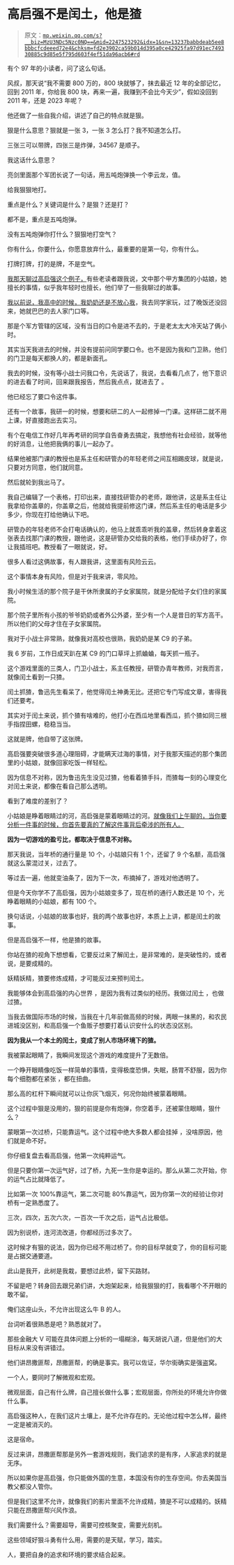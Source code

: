 # 高启强不是闰土，他是猹

> 原文：[`mp.weixin.qq.com/s?__biz=MzU3NDc5Nzc0NQ==&mid=2247523292&idx=1&sn=13237babbdeab5ee8bbbcfcdeeed72e4&chksm=fd2e3902ca59b014d395a0ce42925fa97d91ec749330885c9d85e5f795d603f4ef51da96acb6#rd`](http://mp.weixin.qq.com/s?__biz=MzU3NDc5Nzc0NQ==&mid=2247523292&idx=1&sn=13237babbdeab5ee8bbbcfcdeeed72e4&chksm=fd2e3902ca59b014d395a0ce42925fa97d91ec749330885c9d85e5f795d603f4ef51da96acb6#rd)

有个 97 年的小读者，问了这么句话。

风叔，那天说“我不需要 800 万的，800 块就够了，抹去最近 12 年的全部记忆，回到 2011 年，你给我 800 块，再来一遍，我赚到不会比今天少”，假如没回到 2011 年，还是 2023 年呢？

他还做了一些自我介绍，讲述了自己的特点就是狠。

狠是什么意思？狠就是一张 3，一张 3 怎么打？我不知道怎么打。

三张三可以带牌，四张三是炸弹，34567 是顺子。

我这话什么意思？

亮剑里面那个军团长说了一句话，用五吨炮弹换一个李云龙，值。

给我狠狠地打。

重点是什么？关键词是什么？是狠？还是打？

都不是，重点是五吨炮弹。

没有五吨炮弹你打什么？狠狠地打空气？

你有什么，你要什么，你愿意放弃什么，最重要的是第一句，你有什么。

打牌打牌，打的是牌，不是空气。

[我那天聊过高启强这个例子，](http://mp.weixin.qq.com/s?__biz=MzU0MjYwNDU2Mw==&mid=2247510170&idx=2&sn=e11ae66b45abb4c3a479d1c49314839f&chksm=fb1ac4e6cc6d4df01057867e7831ca37bcf4587ee3393292afa4e92fa2adfdb19e9dc2ffd513&scene=21#wechat_redirect)有些老读者跟我说，文中那个甲方集团的小姑娘，她擅长的事情，似乎我年轻时也擅长，他们举了一些我聊过的故事。

[我以前说，我高中的时候，我奶奶还是不放心我](https://mp.weixin.qq.com/s?__biz=MzU0MjYwNDU2Mw==&mid=2247510064&idx=1&sn=e23c320e8fa236d414ff8c5514c975ed&chksm=fb1ac44ccc6d4d5ad9a6797b0c3e5a06a9a54f5362baf198064994aa8bfdd66173d46ad76ff0&token=1857369636&lang=zh_CN&scene=21#wechat_redirect)，我去同学家玩，过了晚饭还没回来，她就巴巴的去人家门口等。

那是个军方管辖的区域，没有当日的口令是进不去的，于是老太太大冷天站了俩小时。

其实当天我进去的时候，并没有提前问同学要口令。也不是因为我和门卫熟，他们的门卫是每天都换人的，都是新面孔。

我去的时候，没有等小战士问我口令，先说话了，我说，去看看几点了，他下意识的进去看了时间，回来跟我报告，然后我点点，就进去了 。

他已经忘了要口令这件事。

还有一个故事，我研一的时候，想要和研二的人一起修掉一门课。这样研二就不用上课，好直接跑出去实习。

有个在电信工作好几年再考研的同学自告奋勇去搞定，我想他有社会经验，就等他的好消息，让他把我俩的事儿一起办了。

结果他被那门课的教授也是系主任和研管办的年轻老师之间互相踢皮球，就是说，只要对方同意，他们就同意。

然后就轮到我出马了。

我自己编辑了一个表格，打印出来，直接找研管办的老师，跟他讲，这是系主任让我拿给你盖章的，你盖章之后，他就给我提前修这门课，然后系主任的电话是多少多少，你现在打给他确认下吧。

研管办的年轻老师不会打电话确认的，他马上就乖乖听我的盖章，然后转身拿着这张表去找那门课的教授，跟他说，这是研管办交给我的表格，他们手续办好了，你让我插班吧。教授看了一眼就说，好。

很多人看过这俩故事，有人跟我讲，这里面有风险云云。

这个事情本身有风险，但是对于我来讲，零风险。

我小时候生活的那个院子是干休所隶属的子女家属院，就是分配给子女们住的家属院。

那个院子里所有小孩的爷爷奶奶或者外公外婆，至少有一个人是昔日的军方高干。所以他们的父母才住在子女家属院。

我对于小战士非常熟，就像我对高校也很熟，我奶奶是某 C9 的子弟。

我 6 岁前，工作日成天趴在某 C9 的门口草坪上抓蛐蛐，每天抓一瓶子。

这个游戏里面的三类人，门卫小战士，系主任教授，研管办青年教师，对我而言，就像闰土看到一只猹。

闰土抓猹，鲁迅先生看呆了，他觉得闰土神勇无比。还把它专门写成文章，害得我们还要考。

其实对于闰土来说，抓个猹有啥难的，他打小在西瓜地里看西瓜，抓个猹如同三根手指捏田螺，稳稳当当。

这就是牌，他自带了这张牌。

高启强要突破很多道心理阻碍，才能瞒天过海的事情，对于我那天描述的那个集团里的小姑娘，就像回家吃饭一样轻松。

因为信息不对称，因为鲁迅先生没见过猹，他看着猹手抖，而猹每一刻的心理变化对闰土来说，都像在看自己那么透明。

看到了难度的差别了？

小姑娘是睁着眼睛过的河，高启强是蒙着眼睛过的河。[就像我们上午聊的，当你要分析一件事的时候，你首先要真的了解这件事背后牵涉的所有人。](http://mp.weixin.qq.com/s?__biz=MzU0MjYwNDU2Mw==&mid=2247510225&idx=1&sn=fab3097a27cfd91d262ac0caeb0c0381&chksm=fb1ac4adcc6d4dbb5455da6deee6797680610806fa64209657569588b9e03ff292ba1cf2a026&scene=21#wechat_redirect)

**因为一切游戏的盈亏比，都取决于信息不对称。**

那天我说，当年桥的通行量是 10 个，小姑娘只有 1 个，还留了 9 个名额，高启强就这么蒙混过关，过去了。

等过去一遍，他就变油条了，因为下一次，布摘掉了，游戏对他透明了。

但是今天你学不了高启强，因为小姑娘变多了，现在桥的通行人数还是 10 个，光睁着眼睛的小姑娘，都有 100 个。

换句话说，小姑娘的故事也好，我的两个故事也好，本质上上讲，都是闰土的故事。

但是高启强不一样，他是猹的故事。

你站在猹的视角下想想看，它要反过来了解闰土，是非常难的，是突破性的，或者说，是要成精的。

妖精妖精，猹要修炼成精，才可能反过来预判闰土。

我能够体会到高启强的内心世界 ，是因为我有过类似的经历。我做过闰土 ，也做过猹。

当我去做国际市场的时候，当我在十几年前做高频的时候，两眼一抹黑的，和农民进城没区别，和高启强一个鱼贩子想要打着认识安什么的状态没区别。

**因为我从一个本土的闰土，变成了别人市场环境下的猹。**

我被蒙起眼睛了，我瞬间发现这个游戏的难度提升了无数倍。

一个睁开眼睛像吃饭一样简单的事情，变得极度恐惧，失眠，肠胃不舒服，因为你每个细胞都在紧张 ，都在扭曲。

那么高的杠杆下瞬间就可以让你灰飞烟灭，何况你始终被蒙着眼睛。

这个过程中狠是没用的，狠的前提是你有炮弹，你空着手，还被蒙住眼睛，狠什么？

蒙眼第一次过桥，只能靠运气。这个过程中绝大多数人都会挂掉 ，没啥原因，他们就是命不好。

你仔细复盘去看高启强，他第一次纯粹运气。

但是只要你第一次运气好，过了桥，九死一生你是幸运的。那么从第二次开始，你的运气占比就降低了。

比如第一次 100%靠运气，第二次可能 80%靠运气，因为你第一次的经验让你对桥有一定熟悉度了。

三次，四次，五次六次，一百次一千次之后，运气占比极低。

因为别说桥，连河流改道，你都经历过多次了。

这时候才有狠的说法，因为你已经不用过桥了。你的目标早就变了，你的目标可能是占据交通要道。

此山是我开，此树是我栽，要想过此桥，留下买路财。

不留是吧？转身回去跟兄弟们讲，大炮架起来，给我狠狠的打，我看哪个不开眼的敢不留。

俺们这座山头，不允许出现这么牛 B 的人。

台词听着很熟悉是吧？熟悉就对了。

那些金融大 V 可能在具体问题上分析的一塌糊涂，每天胡说八道，但是他们的大目标从来没有讲错过。

他们讲昂撒匪帮，昂撒匪帮，的确是事实。我可以佐证，华尔街确实是强盗窝。

一个人，要同时了解微观和宏观。

微观层面，自己有什么牌，自己擅长做什么事；宏观层面，你所处的环境允许你做什么事。

高启强这种人，在我们这片土壤上，是不允许存在的。无论他过程中怎么样，最终一定是被消灭的。

这是宿命。

反过来讲，昂撒匪帮那是另外一套游戏规则，我们追求的是有序，人家追求的就是无序。

所以如果你是高启强，你只能做外国的生意，本国没有你的生存空间。你去美国当教父都没人管你。

但是我们这里不允许，就像我们的影片里面不允许成精，猹是不可以成精的。妖精只能在昂撒匪帮兴风作浪。

我们需要什么？需要超导，需要可控核聚变，需要光刻机。

这些领域好狠斗勇有什么用，需要的是天赋，学习，踏实。

人，要把自身的追求和环境的要求结合起来。